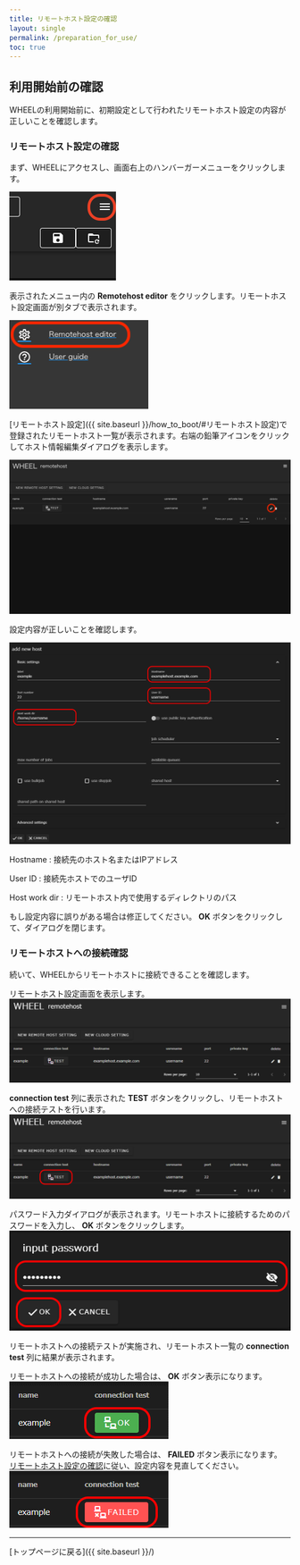 ```yaml
---
title: リモートホスト設定の確認
layout: single
permalink: /preparation_for_use/
toc: true
---
```


## 利用開始前の確認
WHEELの利用開始前に、初期設定として行われたリモートホスト設定の内容が正しいことを確認します。

### リモートホスト設定の確認
まず、WHEELにアクセスし、画面右上のハンバーガーメニューをクリックします。

![hamburger menu](img/workflow6.png)

表示されたメニュー内の __Remotehost editor__ をクリックします。リモートホスト設定画面が別タブで表示されます。

!["リモートホストエディタリンク"](img/remotehost_editor_button.png)

[リモートホスト設定]({{ site.baseurl }}/how_to_boot/#リモートホスト設定)で登録されたリモートホスト一覧が表示されます。右端の鉛筆アイコンをクリックしてホスト情報編集ダイアログを表示します。

!["リモートホストエディタ追加編集"](img/remotehost_editor2.png)

設定内容が正しいことを確認します。

!["check the add new host dialog"](img/add_new_host.png)

Hostname
: 接続先のホスト名またはIPアドレス

User ID
: 接続先ホストでのユーザID

Host work dir
: リモートホスト内で使用するディレクトリのパス

もし設定内容に誤りがある場合は修正してください。
__OK__ ボタンをクリックして、ダイアログを閉じます。

### リモートホストへの接続確認
続いて、WHEELからリモートホストに接続できることを確認します。

リモートホスト設定画面を表示します。
!["List of remote hosts"](img/remotehost_list.png)

__connection test__ 列に表示された __TEST__ ボタンをクリックし、リモートホストへの接続テストを行います。
!["Connection test button"](img/connection_test.png)

パスワード入力ダイアログが表示されます。リモートホストに接続するためのパスワードを入力し、 __OK__ ボタンをクリックします。
!["Input password"](img/input_password.png)

リモートホストへの接続テストが実施され、リモートホスト一覧の __connection test__ 列に結果が表示されます。


リモートホストへの接続が成功した場合は、 __OK__ ボタン表示になります。
!["Result ok"](img/result_ok.png)

リモートホストへの接続が失敗した場合は、 __FAILED__ ボタン表示になります。  
[リモートホスト設定の確認](#リモートホスト設定の確認)に従い、設定内容を見直してください。
!["Result failed"](img/result_failed.png)




--------
[トップページに戻る]({{ site.baseurl }}/)